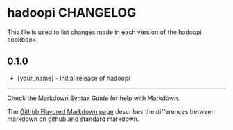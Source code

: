 hadoopi CHANGELOG
=================

This file is used to list changes made in each version of the hadoopi cookbook.

0.1.0
-----
- [your_name] - Initial release of hadoopi

- - -
Check the [Markdown Syntax Guide](http://daringfireball.net/projects/markdown/syntax) for help with Markdown.

The [Github Flavored Markdown page](http://github.github.com/github-flavored-markdown/) describes the differences between markdown on github and standard markdown.
